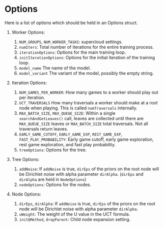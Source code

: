 # Options

Here is a list of options which should be held in an Options struct.

1.  Worker Options:

    1. `NUM_GROUPS`, `NUM_WORKER_TASKS`: supercloud settings.
    2. `numIters`: Total number of iterations for the entire training process.
    3. `iterationOptions`: Options for the main training loop.
    4. `initIterationOptions`: Options for the initial iteration of the training loop.
    5. `model_name` The name of the model.
    6. `model_variant` The variant of the model, possibly the empty string.

2.  Iteration Options:

    1. `NUM_GAMES_PER_WORKER`: How many games to a worker should play out per iteration.
    2. `UCT_TRAVERSALS` How many traversals a worker should make at a root node when playing. This is called `numTraversals` internally.
    3. `MAX_BATCH_SIZE`, `MAX_QUEUE_SIZE`: Within a single `searchAndGetLeaves()` call, leaves are collected until there are `MAX_QUEUE_SIZE` leaves or `MAX_BATCH_SIZE` total traversals. Not all traversals return leaves.
    4. `EARLY_GAME_CUTOFF`, `EARLY_GAME_EXP`, `REST_GAME_EXP`, `FAST_PLAY_PROBABILITY`: Early game cutoff, early game exploration, rest game exploration, and fast play probability.
    5. `treeOptions`: Options for the tree.

3.  Tree Options:

    1. `addNoise`: If `addNoise` is true, `dirEps` of the priors on the root node will be Dirichlet noise with alpha parameter `dirAlpha`. (`dirEps` and `dirAlpha` are held in `NodeOptions`)
    2. `nodeOptions`: Options for the nodes.

4.  Node Options:

    1. `dirEps`, `dirAlpha`: If `addNoise` is true, `dirEps` of the priors on the root node will be Dirichlet noise with alpha parameter `dirAlpha`.
    2. `uWeight`: The weight of the U value in the UCT formula.
    3. `initQMethod`, `dropParent`: Child node expansion setting.
